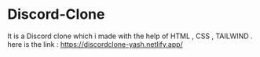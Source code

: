# Discord-Clone
It is a Discord clone which i made with the help of HTML , CSS , TAILWIND .
here is the link : https://discordclone-yash.netlify.app/
